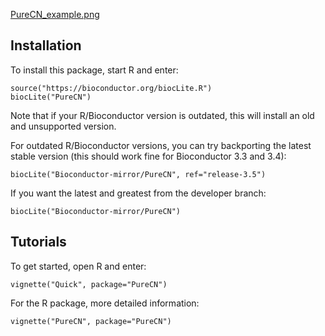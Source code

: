 [PureCN_example.png](https://postimg.org/image/yer1jeiln/)

## Installation

To install this package, start R and enter:

```
source("https://bioconductor.org/biocLite.R")
biocLite("PureCN")
```

Note that if your R/Bioconductor version is outdated, this will install an old
and unsupported version.

For outdated R/Bioconductor versions, you can try backporting the latest stable
version (this should work fine for Bioconductor 3.3 and 3.4):

```
biocLite("Bioconductor-mirror/PureCN", ref="release-3.5")
```

If you want the latest and greatest from the developer branch:

```
biocLite("Bioconductor-mirror/PureCN")
```


## Tutorials

To get started, open R and enter:

```
vignette("Quick", package="PureCN")
```

For the R package, more detailed information:

```
vignette("PureCN", package="PureCN")
```

